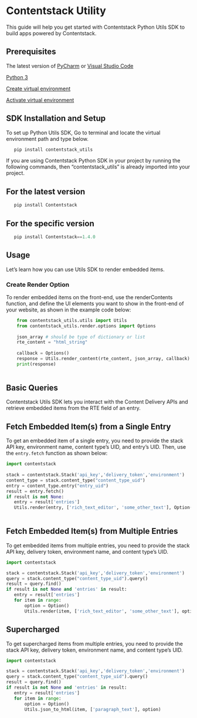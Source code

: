 # Contentstack Utility

This guide will help you get started with Contentstack Python Utils SDK to build apps powered by Contentstack.

## Prerequisites

The latest version of [PyCharm](https://www.jetbrains.com/pycharm/download/) or [Visual Studio Code](https://code.visualstudio.com/download)

[Python 3](https://docs.python-guide.org/starting/installation/#python-3-installation-guides)

[Create virtual environment](https://packaging.python.org/guides/installing-using-pip-and-virtual-environments/#creating-a-virtual-environment)

[Activate virtual environment](https://packaging.python.org/guides/installing-using-pip-and-virtual-environments/#activating-a-virtual-environment)

## SDK Installation and Setup

To set up Python Utils SDK, Go to terminal and locate the virtual environment path and type below.

```python
   pip install contentstack_utils
```

If you are using Contentstack Python SDK in your project by running the following commands,  then “contentstack_utils”  is already imported into your project.

## For the latest version

```python
   pip install Contentstack
```

## For the specific version

```python
   pip install Contentstack==1.4.0
```

## Usage

Let’s learn how you can use Utils SDK to render embedded items. 

### Create Render Option

To render embedded items on the front-end, use the renderContents function, and define the UI elements you want to show in the front-end of your website, as shown in the example code below:

```python
    from contentstack_utils.utils import Utils
    from contentstack_utils.render.options import Options
    
    json_array # should be type of dictionary or list
    rte_content = "html_string"
    
    callback = Options()
    response = Utils.render_content(rte_content, json_array, callback)
    print(response)
    
```

## Basic Queries

Contentstack Utils SDK lets you interact with the Content Delivery APIs and retrieve embedded items from the RTE field of an entry.

## Fetch Embedded Item(s) from a Single Entry

To get an embedded item of a single entry, you need to provide the stack API key, environment name, content type’s UID, and entry’s UID. Then, use the `entry.fetch` function as shown below:

```python
import contentstack
    
stack = contentstack.Stack('api_key','delivery_token','environment')
content_type = stack.content_type("content_type_uid")
entry = content_type.entry("entry_uid")
result = entry.fetch()
if result is not None:
   entry = result['entries']
   Utils.render(entry, ['rich_text_editor', 'some_other_text'], Option())
       
```

## Fetch Embedded Item(s) from Multiple Entries

To get embedded items from multiple entries, you need to provide the stack API key, delivery token, environment name, and content type’s UID. 

```python
import contentstack

stack = contentstack.Stack('api_key','delivery_token','environment')
query = stack.content_type("content_type_uid").query()
result = query.find()
if result is not None and 'entries' in result:
   entry = result['entries']
   for item in range:
       option = Option()
       Utils.render(item, ['rich_text_editor', 'some_other_text'], option)
```


## Supercharged

To get supercharged items from multiple entries, you need to provide the stack API key, delivery token, environment name, and content type’s UID. 

```python
import contentstack

stack = contentstack.Stack('api_key','delivery_token','environment')
query = stack.content_type("content_type_uid").query()
result = query.find()
if result is not None and 'entries' in result:
   entry = result['entries']
   for item in range:
       option = Option()
       Utils.json_to_html(item, ['paragraph_text'], option)
```
